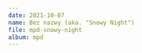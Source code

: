 ```yaml
---
date: 2021-10-07
name: Bez nazwy (aka. "Snowy Night")
file: mpd-snowy-night
album: mpd
---
```


<!-- Ten utwór także powstał na podstawie melodii wymyślonej na pianinie. Próbowałem połączyć ją z dźwiękiem z "Gloomy Ocean", lecz wyszło raczej źle. Z drugiej strony, późniejsze melodie mogą brzmieć ciekawie. -->
